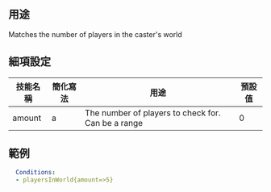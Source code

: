 ## 用途
Matches the number of players in the caster's world


## 細項設定

| 技能名稱 | 簡化寫法| 用途 | 預設值 |
|-----------|-----------|----------------------------------------------------------------------|---------|
| amount| a | The number of players to check for. Can be a range   | 0   |


## 範例
```yaml
  Conditions:
  - playersInWorld{amount=>5}
```